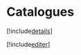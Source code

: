 # Catalogues

[!include[details](catalogues.details.autogen.md)]

[!include[editer](catalogues.editer.autogen.md)]



